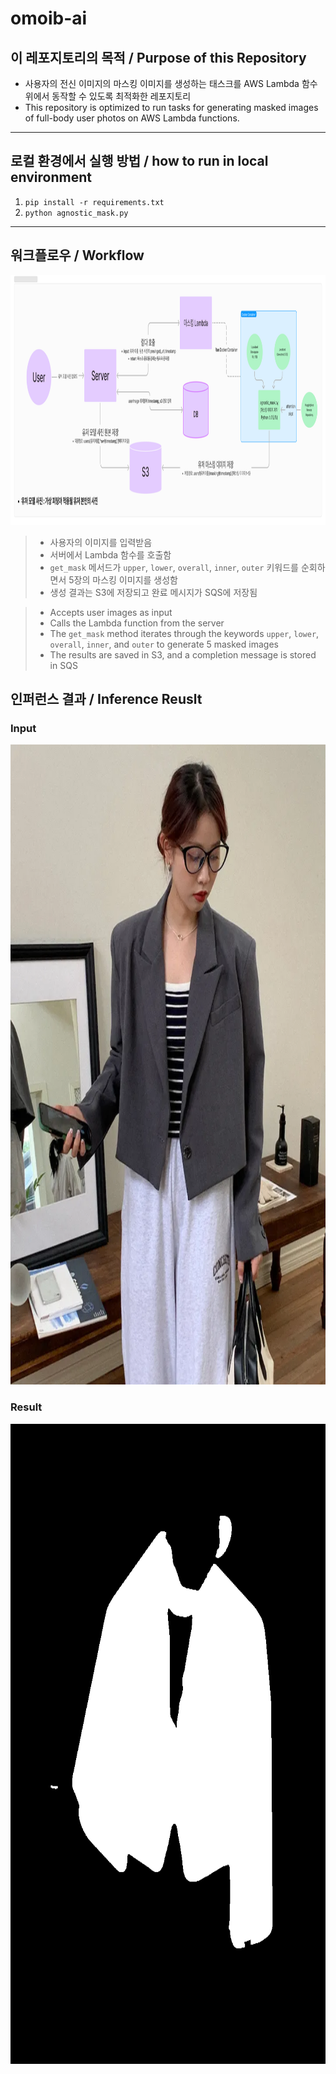 # omoib-ai

## 이 레포지토리의 목적 / Purpose of this Repository  
- 사용자의 전신 이미지의 마스킹 이미지를 생성하는 태스크를 AWS Lambda 함수 위에서 동작할 수 있도록 최적화한 레포지토리  
- This repository is optimized to run tasks for generating masked images of full-body user photos on AWS Lambda functions.  

---

## 로컬 환경에서 실행 방법 / how to run in local environment  
1. `pip install -r requirements.txt`  
2. `python agnostic_mask.py`  

---

## 워크플로우 / Workflow  
<img src="asset/workflow.png" width="800" height="400"/>  

> - 사용자의 이미지를 입력받음  
> - 서버에서 Lambda 함수를 호출함  
> - `get_mask` 메서드가 `upper`, `lower`, `overall`, `inner`, `outer` 키워드를 순회하면서 5장의 마스킹 이미지를 생성함  
> - 생성 결과는 S3에 저장되고 완료 메시지가 SQS에 저장됨  

> - Accepts user images as input  
> - Calls the Lambda function from the server  
> - The `get_mask` method iterates through the keywords `upper`, `lower`, `overall`, `inner`, and `outer` to generate 5 masked images  
> - The results are saved in S3, and a completion message is stored in SQS  

## 인퍼런스 결과 / Inference Reuslt
### Input
<img src="demo_data/test.jpg" width="768" height="1024"/>  

### Result
<img src="demo_data/result.png" width="768" height="1024"/>  